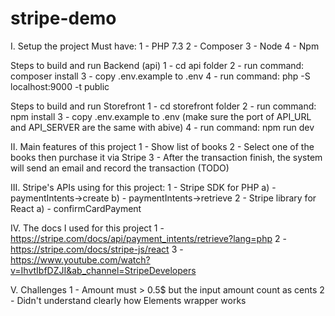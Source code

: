 # stripe-demo

I. Setup the project
Must have:
1 - PHP 7.3
2 - Composer
3 - Node
4 - Npm

Steps to build and run Backend (api)
1 - cd api folder
2 - run command: composer install
3 - copy .env.example to .env
4 - run command: php -S localhost:9000 -t public

Steps to build and run Storefront
1 - cd storefront folder
2 - run command: npm install
3 - copy .env.example to .env (make sure the port of API_URL and API_SERVER are the same with abive)
4 - run command: npm run dev

II. Main features of this project
1 - Show list of books
2 - Select one of the books then purchase it via Stripe
3 - After the transaction finish, the system will send an email and record the transaction (TODO)

III. Stripe's APIs using for this project:
1 - Stripe SDK for PHP
    a) - paymentIntents->create
    b) - paymentIntents->retrieve
2 - Stripe library for React
    a) - confirmCardPayment

IV. The docs I used for this project
1 - https://stripe.com/docs/api/payment_intents/retrieve?lang=php
2 - https://stripe.com/docs/stripe-js/react
3 - https://www.youtube.com/watch?v=IhvtIbfDZJI&ab_channel=StripeDevelopers

V. Challenges
1 - Amount must > 0.5$ but the input amount count as cents
2 - Didn't understand clearly how Elements wrapper works
